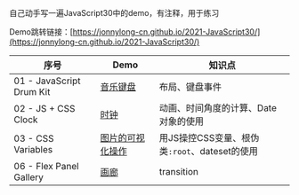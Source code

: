 自己动手写一遍JavaScript30中的demo，有注释，用于练习

Demo跳转链接：[https://jonnylong-cn.github.io/2021-JavaScript30/](https://jonnylong-cn.github.io/2021-JavaScript30/)

|序号|Demo|知识点|
|--|--|--|
|01 - JavaScript Drum Kit|[音乐键盘](https://jonnylong-cn.github.io/2021-JavaScript30/01%20-%20JavaScript%20Drum%20Kit/index.html)|布局、键盘事件|
|02 - JS + CSS Clock|[时钟](https://jonnylong-cn.github.io/2021-JavaScript30/02%20-%20JS%20+%20CSS%20Clock/index.html)|动画、时间角度的计算、Date对象的使用|
|03 - CSS Variables|[图片的可视化操作](https://jonnylong-cn.github.io/2021-JavaScript30/03%20-%20CSS%20Variables/index.html)|用JS操控CSS变量、根伪类`:root`、dateset的使用|
|06 - Flex Panel Gallery|[画廊](https://jonnylong-cn.github.io/2021-JavaScript30/06%20-%20Flex%20Panel%20Gallery/)|transition|

